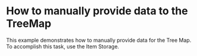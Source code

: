 # How to manually provide data to the TreeMap


<p>This example demonstrates how to manually provide data for the Tree Map. To accomplish this task, use the Item Storage.</p>

<br/>


